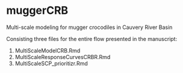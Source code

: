# muggerCRB
Multi-scale modeling for mugger crocodiles in Cauvery River Basin

Consisting three files for the entire flow presented in the manuscript:
1) MultiScaleModelCRB.Rmd
2) MultiScaleResponseCurvesCRBR.Rmd
3) MultiScaleSCP_prioritizr.Rmd

